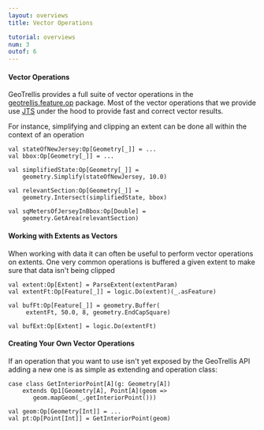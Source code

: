 ```yaml
---
layout: overviews
title: Vector Operations

tutorial: overviews
num: 3
outof: 6
---
```


#### Vector Operations

GeoTrellis provides a full suite of vector operations in the
[geotrellis.feature.op](http://geotrellis.github.com/scaladocs/0.8/#geotrellis.feature.op.geometry.package)
package. Most of the vector operations that we provide use
[JTS](http://www.vividsolutions.com/jts/jtshome.htm) under the hood
to provide fast and correct vector results.

For instance, simplifying and clipping an extent can be done all within
the context of an operation

    val stateOfNewJersey:Op[Geometry[_]] = ...
    val bbox:Op[Geometry[_]] = ...

    val simplifiedState:Op[Geometry[_]] =
        geometry.Simplify(stateOfNewJersey, 10.0)

    val relevantSection:Op[Geometry[_]] =
        geometry.Intersect(simplifiedState, bbox)

    val sqMetersOfJerseyInBbox:Op[Double] =
        geometry.GetArea(relevantSection)

#### Working with Extents as Vectors

When working with data it can often be useful to perform vector
operations on extents. One very common operations is buffered a given
extent to make sure that data isn't being clipped

    val extent:Op[Extent] = ParseExtent(extentParam)
    val extentFt:Op[Feature[_]] = logic.Do(extent)(_.asFeature)

    val bufFt:Op[Feature[_]] = geometry.Buffer(
         extentFt, 50.0, 8, geometry.EndCapSquare)

    val bufExt:Op[Extent] = logic.Do(extentFt)

#### Creating Your Own Vector Operations

If an operation that you want to use isn't yet exposed by the GeoTrellis
API adding a new one is as simple as extending and operation class:

    case class GetInteriorPoint[A](g: Geometry[A])
        extends Op1[Geometry[A], Point[A](geom =>
           geom.mapGeom(_.getInteriorPoint()))

    val geom:Op[Geometry[Int]] = ...
    val pt:Op[Point[Int]] = GetInteriorPoint(geom)
